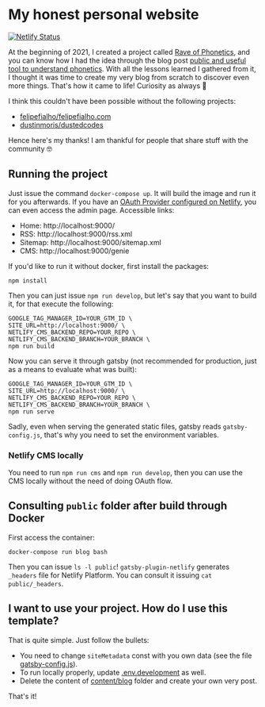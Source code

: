 # My honest personal website

[![Netlify Status](https://api.netlify.com/api/v1/badges/17cd91a0-e169-48d7-9948-526cb08d7826/deploy-status)](https://app.netlify.com/sites/hungry-leakey-3d2ebb/deploys)

At the beginning of 2021, I created a project called [Rave of Phonetics](https://www.raveofphonetics.com/), and you can know how I had the idea through the blog post [public and useful tool to understand phonetics](https://www.raveofphonetics.com/blog/2021/02/public-and-useful-tool-to-understand-phonetics/). With all the lessons learned I gathered from it, I thought it was time to create my very blog from scratch to discover even more things. That's how it came to life! Curiosity as always 👀

I think this couldn't have been possible without the following projects:

- [felipefialho/felipefialho.com](https://github.com/felipefialho/felipefialho.com)
- [dustinmoris/dustedcodes](https://github.com/dustinmoris/dustedcodes)

Hence here's my thanks! I am thankful for people that share stuff with the community 🤓

## Running the project

Just issue the command `docker-compose up`. It will build the image and run it for you afterwards. If you have an [OAuth Provider configured on Netlify](https://docs.netlify.com/visitor-access/oauth-provider-tokens/), you can even access the admin page. Accessible links:

- Home: http://localhost:9000/
- RSS: http://localhost:9000/rss.xml
- Sitemap: http://localhost:9000/sitemap.xml
- CMS: http://localhost:9000/genie

If you'd like to run it without docker, first install the packages:

    npm install

Then you can just issue `npm run develop`, but let's say that you want to build it, for that execute the following:

    GOOGLE_TAG_MANAGER_ID=YOUR_GTM_ID \
    SITE_URL=http://localhost:9000/ \
    NETLIFY_CMS_BACKEND_REPO=YOUR_REPO \
    NETLIFY_CMS_BACKEND_BRANCH=YOUR_BRANCH \
    npm run build

Now you can serve it through gatsby (not recommended for production, just as a means to evaluate what was built):

    GOOGLE_TAG_MANAGER_ID=YOUR_GTM_ID \
    SITE_URL=http://localhost:9000/ \
    NETLIFY_CMS_BACKEND_REPO=YOUR_REPO \
    NETLIFY_CMS_BACKEND_BRANCH=YOUR_BRANCH \
    npm run serve

Sadly, even when serving the generated static files, gatsby reads `gatsby-config.js`, that's why you need to set the environment variables.

### Netlify CMS locally

You need to run `npm run cms` and `npm run develop`, then you can use the CMS locally without the need of doing OAuth flow.

## Consulting `public` folder after build through Docker

First access the container:

    docker-compose run blog bash

Then you can issue `ls -l public`! `gatsby-plugin-netlify` generates `_headers` file for Netlify Platform. You can consult it issuing `cat public/_headers`.

## I want to use your project. How do I use this template?

That is quite simple. Just follow the bullets:

- You need to change `siteMetadata` const with you own data (see the file [gatsby-config.js](./gatsby-config.js)).
- To run locally properly, update [.env.development](./.env.development) as well.
- Delete the content of [content/blog](./content/blog) folder and create your own very post.

That's it!
